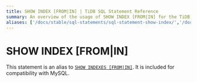 ```yaml
---
title: SHOW INDEX [FROM|IN] | TiDB SQL Statement Reference
summary: An overview of the usage of SHOW INDEX [FROM|IN] for the TiDB database.
aliases: ['/docs/stable/sql-statements/sql-statement-show-index/','/docs/v4.0/sql-statements/sql-statement-show-index/','/docs/stable/reference/sql/statements/show-index/']
---
```


# SHOW INDEX [FROM|IN]

This statement is an alias to [`SHOW INDEXES [FROM|IN]`](/sql-statements/sql-statement-show-indexes.md). It is included for compatibility with MySQL.
